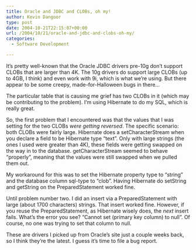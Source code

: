 ```yaml
---
title: Oracle and JDBC and CLOBs, oh my!
author: Kevin Dangoor
type: post
date: 2004-10-21T22:15:07+00:00
url: /2004/10/21/oracle-and-jdbc-and-clobs-oh-my/
categories:
  - Software Development

---
```

It&#8217;s pretty well-known that the Oracle JDBC drivers pre-10g don&#8217;t support CLOBs that are larger than 4K. The 10g drivers do support large CLOBs (up to 4GB, I think) and even work with 9i, which is what we&#8217;re using. But there appear to be some creepy, made-for-Halloween bugs in there&#8230;
  
<!--more-->


  
The particular table that is causing me grief has two CLOBs in it (which may be contributing to the problem). I&#8217;m using Hibernate to do my SQL, which is really great.

So, the first problem that I encountered was that the values that I was setting for the two CLOBs _were getting reversed_. The specific scenario: both CLOBs were fairly large. Hibernate does a setCharacterStream when you declare a field to be Hibernate type &#8220;text&#8221;. Only with large strings (the ones I used were greater than 4K), these fields were getting swapped on the way in to the database. getCharacterStream seemed to behave &#8220;properly&#8221;, meaning that the values were still swapped when we pulled them out.

My workaround for this was to set the Hibernate property type to &#8220;string&#8221; and the database column sql-type to &#8220;clob&#8221;. Having Hibernate do setString and getString on the PreparedStatement worked fine.

Until problem number two. I did an insert via a PreparedStatement with large (about 1700 characters) strings. That insert worked fine. However, if you reuse the PreparedStatement, as Hibernate wisely does, the _next_ insert fails. What&#8217;s the error you see? &#8220;Cannot set (primary key column) to null&#8221;. Of course, no one was trying to set that column to null.

These are drivers I picked up from Oracle&#8217;s site just a couple weeks back, so I think they&#8217;re the latest. I guess it&#8217;s time to file a bug report.